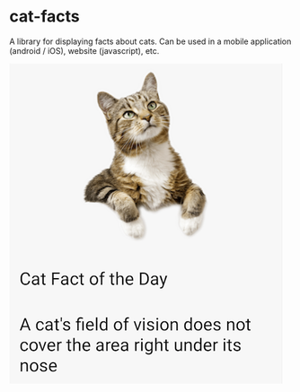 # cat-facts

A library for displaying facts about cats. Can be used in a mobile application (android / iOS), website (javascript), etc.

![Cat facts](/assets/sample.png?raw=true)
